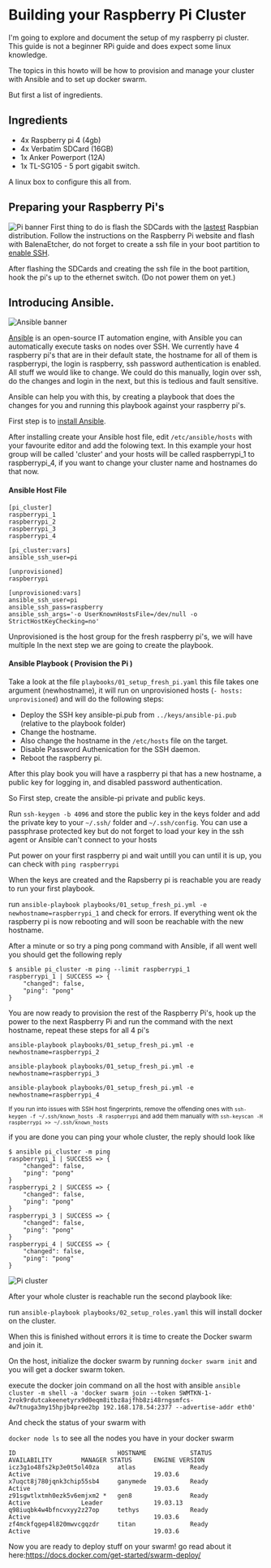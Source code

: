 # Building your Raspberry Pi Cluster

I'm going to explore and document the setup of my raspberry pi cluster. This guide is not a beginner RPi guide and does expect some linux knowledge.

The topics in this howto will be how to provision and manage your cluster with Ansible and to set up docker swarm.

But first a list of ingredients.

## Ingredients
* 4x Raspberry pi 4 (4gb)
* 4x Verbatim SDCard (16GB)
* 1x Anker Powerport (12A)
* 1x TL-SG105 - 5 port gigabit switch.

A linux box to configure this all from.

## Preparing your Raspberry Pi's
![Pi banner](images/Raspberry_Pi_Banner.jpg)
First thing to do is flash the SDCards with the [lastest](https://www.raspberrypi.org/downloads/raspbian/) Raspbian distribution. Follow the instructions on the Raspberry Pi website and flash with BalenaEtcher, do not forget to create a ssh file in your boot partition to [enable SSH](https://www.raspberrypi.org/documentation/remote-access/ssh/).

After flashing the SDCards and creating the ssh file in the boot partition, hook the pi's up to the ethernet switch. (Do not power them on yet.)

## Introducing Ansible.

![Ansible banner](images/ansible.png)

[Ansible](https://www.ansible.com/) is an open-source IT automation engine, with Ansible you can automatically execute tasks on nodes over SSH. We currently have 4 raspberry pi's that are in their default state, the hostname for all of them is raspberrypi, the login is raspberry, ssh password authentication is enabled. All stuff we would like to change. We could do this manually, login over ssh, do the changes and login in the next, but this is tedious and fault sensitive. 

Ansible can help you with this, by creating a playbook that does the changes for you and running this playbook against your raspberry pi's.

First step is to [install Ansible](https://docs.ansible.com/ansible/latest/installation_guide/intro_installation.html).

After installing create your Ansible host file, edit `/etc/ansible/hosts` with your favourite editor and add the folowing text. In this example your host group will be called 'cluster' and your hosts will be called raspberrypi_1 to raspberrypi_4, if you want to change your cluster name and hostnames do that now.

#### Ansible Host File

```
[pi_cluster]
raspberrypi_1
raspberrypi_2
raspberrypi_3
raspberrypi_4

[pi_cluster:vars]
ansible_ssh_user=pi

[unprovisioned]
raspberrypi

[unprovisioned:vars]
ansible_ssh_user=pi
ansible_ssh_pass=raspberry
ansible_ssh_args='-o UserKnownHostsFile=/dev/null -o StrictHostKeyChecking=no'
```

Unprovisioned is the host group for the fresh raspberry pi's, we will have multiple 
In the next step we are going to create the playbook.

#### Ansible Playbook ( Provision the Pi )

Take a look at the file `playbooks/01_setup_fresh_pi.yaml` this file takes one argument (newhostname), it will run on unprovisioned hosts (`- hosts: unprovisioned`) and will do the following steps:

* Deploy the SSH key ansible-pi.pub from `../keys/ansible-pi.pub` (relative to the playbook folder)
* Change the hostname.
* Also change the hostname in the `/etc/hosts` file on the target.
* Disable Password Authenication for the SSH daemon.
* Reboot the raspberry pi.

After this play book you will have a raspberry pi that has a new hostname, a public key for logging in, and disabled password authentication.

So First step, create the ansible-pi private and public keys.

Run `ssh-keygen -b 4096` and store the public key in the keys folder and add the private key to your `~/.ssh/` folder and `~/.ssh/config`. You can use a passphrase protected key but do not forget to load your key in the ssh agent or Ansible can't connect to your hosts

Put power on your first raspberry pi and wait untill you can until it is up, you can check with `ping raspberrypi` 

When the keys are created and the Rapsberry pi is reachable you are ready to run your first playbook.

run `ansible-playbook playbooks/01_setup_fresh_pi.yml -e newhostname=raspberrypi_1` and check for errors. If everything went ok the raspberry pi is now rebooting and will soon be reachable with the new hostname.

After a minute or so try a ping pong command with Ansible, if all went well you should get the following reply

```
$ ansible pi_cluster -m ping --limit raspberrypi_1
raspberrypi_1 | SUCCESS => {
    "changed": false,
    "ping": "pong"
}
```

You are now ready to provision the rest of the Raspberry Pi's, hook up the power to the next Raspberry Pi and run the command with the next hostname, repeat these steps for all 4 pi's

`ansible-playbook playbooks/01_setup_fresh_pi.yml -e newhostname=raspberrypi_2`

`ansible-playbook playbooks/01_setup_fresh_pi.yml -e newhostname=raspberrypi_3`

`ansible-playbook playbooks/01_setup_fresh_pi.yml -e newhostname=raspberrypi_4`


<sub> If you run into issues with SSH host fingerprints, remove the offending ones with `ssh-keygen -f ~/.ssh/known_hosts -R raspberrypi` and add them manually with `ssh-keyscan -H raspberrypi >> ~/.ssh/known_hosts`</sub>

if you are done you can ping your whole cluster, the reply should look like

```
$ ansible pi_cluster -m ping
raspberrypi_1 | SUCCESS => {
    "changed": false,
    "ping": "pong"
}
raspberrypi_2 | SUCCESS => {
    "changed": false,
    "ping": "pong"
}
raspberrypi_3 | SUCCESS => {
    "changed": false,
    "ping": "pong"
}
raspberrypi_4 | SUCCESS => {
    "changed": false,
    "ping": "pong"
}
```
![Pi cluster](images/pi-cluster.jpg)


After your whole cluster is reachable run the second playbook like:
 
 run `ansible-playbook playbooks/02_setup_roles.yaml` this will install docker on the cluster.
 
 
 When this is finished without errors it is time to create the Docker swarm and join it.
 
 On the host, initialize the docker swarm by running `docker swarm init` and you will get a docker swarm token. 
 
 execute the docker join command on all the host with ansible  `ansible cluster -m shell -a 'docker swarm join --token SWMTKN-1-2rok9rdutcakeenetyrx9d0eqm8itbz8ajfhb8zi48rngsmfcs-4w7tnuga3my15hpjb4pree2bp 192.168.178.54:2377 --advertise-addr eth0'`
 
 And check the status of your swarm with 
 
 `docker node ls` to see all the nodes you have in your docker swarm 
 
 ```rmg@gen8:~$ docker node ls
ID                            HOSTNAME            STATUS              AVAILABILITY        MANAGER STATUS      ENGINE VERSION
icz3g1o48fs2kp3e0t5ol40za     atlas               Ready               Active                                  19.03.6
x7uqct8j780jqnk3chip55sb4     ganymede            Ready               Active                                  19.03.6
z91sgwtlxtmh0ezk5v6emjxm2 *   gen8                Ready               Active              Leader              19.03.13
q98iuqbk4w4bfncvxyy2z27op     tethys              Ready               Active                                  19.03.6
zf4mckfqgep4l820mwvcgqzdr     titan               Ready               Active                                  19.03.6
```

Now you are ready to deploy stuff on your swarm! go read about it here:https://docs.docker.com/get-started/swarm-deploy/
